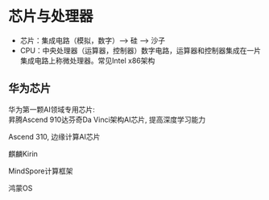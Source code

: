 # 芯片与处理器

- 芯片：集成电路（模拟，数字）--> 硅 --> 沙子
- CPU：中央处理器（运算器，控制器）数字电路，运算器和控制器集成在一片集成电路上称微处理器。常见Intel x86架构

## 华为芯片

华为第一颗AI领域专用芯片:  
昇腾Ascend 910达芬奇Da Vinci架构AI芯片, 提高深度学习能力

Ascend 310, 边缘计算AI芯片

麒麟Kirin

MindSpore计算框架

鸿蒙OS
